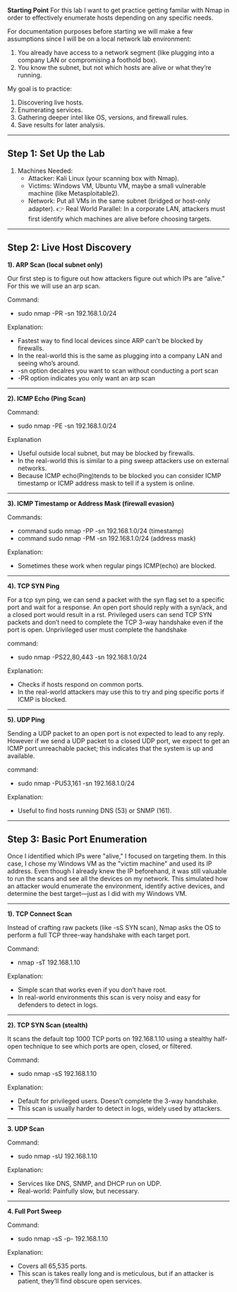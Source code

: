 **Starting Point**
For this lab I want to get practice getting familar with Nmap in order to effectively enumerate hosts depending on any specific needs.

For documentation purposes before starting we will make a few assumptions since I will be on a local network lab environment:
  1. You already have access to a network segment (like plugging into a company LAN or compromising a foothold box).
  2. You know the subnet, but not which hosts are alive or what they’re running.

My goal is to practice:
  1. Discovering live hosts.
  2. Enumerating services.
  3. Gathering deeper intel like OS, versions, and firewall rules.
  4. Save results for later analysis.

-------------------------------------------------------------------------------------------------------------------------------------------
<h2>Step 1: Set Up the Lab</h2>

1. Machines Needed:
    * Attacker: Kali Linux (your scanning box with Nmap).
    * Victims: Windows VM, Ubuntu VM, maybe a small vulnerable machine (like Metasploitable2).
    * Network: Put all VMs in the same subnet (bridged or host-only adapter).
👉 Real World Parallel: In a corporate LAN, attackers must first identify which machines are alive before choosing targets.

-------------------------------------------------------------------------------------------------------------------------------------------
<h2>Step 2: Live Host Discovery</h2>

**1). ARP Scan (local subnet only)**

Our first step is to figure out how attackers figure out which IPs are “alive.” For this we will use an arp scan.

Command:
- sudo nmap -PR -sn 192.168.1.0/24

Explanation:
- Fastest way to find local devices since ARP can’t be blocked by firewalls.
- In the real-world this is the same as plugging into a company LAN and seeing who’s around.
- -sn option decalres you want to scan without conducting a port scan
- -PR option indicates you only want an arp scan
-------------------------------------------------------------------------------------------------------------------------------------------

**2). ICMP Echo (Ping Scan)**

Command: 
- sudo nmap -PE -sn 192.168.1.0/24

Explanation
- Useful outside local subnet, but may be blocked by firewalls.
- In the real-world this is similar to a ping sweep attackers use on external networks.
- Because ICMP echo(Ping)tends to be blocked you can consider ICMP timestamp or ICMP address mask to tell if a system is online.
-------------------------------------------------------------------------------------------------------------------------------------------

**3). ICMP Timestamp or Address Mask (firewall evasion)**

Commands:
- command sudo nmap -PP -sn 192.168.1.0/24 (timestamp)
- command sudo nmap -PM -sn 192.168.1.0/24 (address mask)

Explanation:
  -  Sometimes these work when regular pings ICMP(echo) are blocked.
-------------------------------------------------------------------------------------------------------------------------------------------

**4). TCP SYN Ping**

For a tcp syn ping, we can send a packet with the syn flag set to a specific port and wait for a response. An open port should reply with a syn/ack, and a closed port would result in a rst. Privileged users can send TCP SYN packets and don’t need to complete the TCP 3-way handshake even if the port is open. Unprivileged user must complete the handshake

command: 
  - sudo nmap -PS22,80,443 -sn 192.168.1.0/24

Explanation:
  - Checks if hosts respond on common ports.
  - In the real-world attackers may use this to try and ping specific ports if ICMP is blocked.
-------------------------------------------------------------------------------------------------------------------------------------------

**5). UDP Ping**

Sending a UDP packet to an open port is not expected to lead to any reply. However if we send a UDP packet to a closed UDP port, we expect to get an ICMP port unreachable packet; this indicates that the system is up and available.

command:
  - sudo nmap -PU53,161 -sn 192.168.1.0/24

Explanation:
- Useful to find hosts running DNS (53) or SNMP (161).

-------------------------------------------------------------------------------------------------------------------------------------------

<h2>Step 3: Basic Port Enumeration</h2>

Once I identified which IPs were "alive," I focused on targeting them. In this case, I chose my Windows VM as the "victim machine" and used its IP address. Even though I already knew the IP beforehand, it was still valuable to run the scans and see all the devices on my network. This simulated how an attacker would enumerate the environment, identify active devices, and determine the best target—just as I did with my Windows VM.

-------------------------------------------------------------------------------------------------------------------------------------------

**1). TCP Connect Scan**

Instead of crafting raw packets (like -sS SYN scan), Nmap asks the OS to perform a full TCP three-way handshake with each target port.

Command:
  - nmap -sT 192.168.1.10

Explanation:
- Simple scan that works even if you don’t have root.
- In real-world environments this scan is very noisy and easy for defenders to detect in logs.
-------------------------------------------------------------------------------------------------------------------------------------------

**2). TCP SYN Scan (stealth)**

It scans the default top 1000 TCP ports on 192.168.1.10 using a stealthy half-open technique to see which ports are open, closed, or filtered.

Command:
  - sudo nmap -sS 192.168.1.10

Explanation: 
- Default for privileged users. Doesn’t complete the 3-way handshake.
- This scan is usually harder to detect in logs, widely used by attackers.
-------------------------------------------------------------------------------------------------------------------------------------------
**3. UDP Scan**

Command: 
  - sudo nmap -sU 192.168.1.10

Explanation:
- Services like DNS, SNMP, and DHCP run on UDP.
- Real-world: Painfully slow, but necessary.
-------------------------------------------------------------------------------------------------------------------------------------------  

**4. Full Port Sweep**

Command:
  - sudo nmap -sS -p- 192.168.1.10

Explanation:
- Covers all 65,535 ports.
- This scan is takes really long and is meticulous, but if an attacker is patient, they’ll find obscure open services.



























